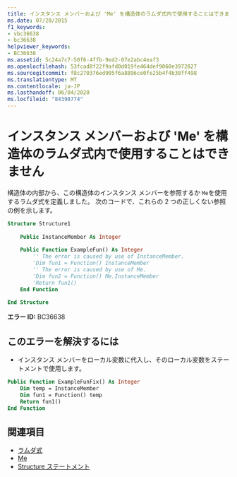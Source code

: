 ```yaml
---
title: インスタンス メンバーおよび 'Me' を構造体のラムダ式内で使用することはできません
ms.date: 07/20/2015
f1_keywords:
- vbc36638
- bc36638
helpviewer_keywords:
- BC36638
ms.assetid: 5c24a7c7-50f6-4ffb-9ed2-07e2abc4eaf3
ms.openlocfilehash: 53fcad8f22f9afd0d019fe464def9060e3972827
ms.sourcegitcommit: f8c270376ed905f6a8896ce0fe25b4f4b38ff498
ms.translationtype: MT
ms.contentlocale: ja-JP
ms.lasthandoff: 06/04/2020
ms.locfileid: "84398774"
---
```

# <a name="instance-members-and-me-cannot-be-used-within-a-lambda-expression-in-structures"></a>インスタンス メンバーおよび 'Me' を構造体のラムダ式内で使用することはできません
構造体の内部から、この構造体のインスタンス メンバーを参照するか `Me`を使用するラムダ式を定義しました。 次のコードで、これらの 2 つの正しくない参照の例を示します。  
  
```vb  
Structure Structure1  
  
    Public InstanceMember As Integer  
  
    Public Function ExampleFun() As Integer  
        '' The error is caused by use of InstanceMember.  
        'Dim fun1 = Function() InstanceMember  
        '' The error is caused by use of Me.  
        'Dim fun2 = Function() Me.InstanceMember  
        'Return fun1()  
    End Function  
  
End Structure  
```  
  
 **エラー ID:** BC36638  
  
## <a name="to-correct-this-error"></a>このエラーを解決するには  
  
- インスタンス メンバーをローカル変数に代入し、そのローカル変数をステートメントで使用します。  
  
```vb  
Public Function ExampleFunFix() As Integer  
    Dim temp = InstanceMember  
    Dim fun1 = Function() temp  
    Return fun1()  
End Function  
```  
  
## <a name="see-also"></a>関連項目

- [ラムダ式](../programming-guide/language-features/procedures/lambda-expressions.md)
- [Me](../programming-guide/program-structure/me-my-mybase-and-myclass.md#me)
- [Structure ステートメント](../language-reference/statements/structure-statement.md)
